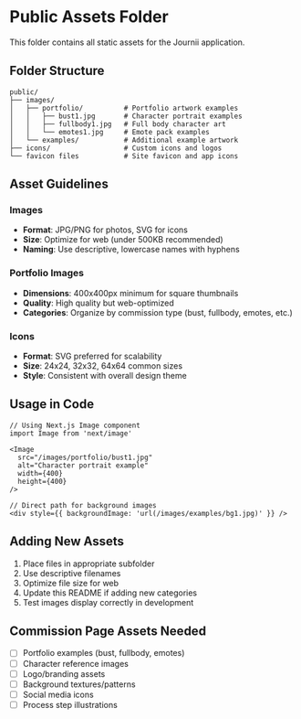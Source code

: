# Public Assets Folder

This folder contains all static assets for the Journii application.

## Folder Structure

```
public/
├── images/
│   ├── portfolio/          # Portfolio artwork examples
│   │   ├── bust1.jpg       # Character portrait examples
│   │   ├── fullbody1.jpg   # Full body character art
│   │   └── emotes1.jpg     # Emote pack examples
│   └── examples/           # Additional example artwork
├── icons/                  # Custom icons and logos
└── favicon files           # Site favicon and app icons
```

## Asset Guidelines

### Images
- **Format**: JPG/PNG for photos, SVG for icons
- **Size**: Optimize for web (under 500KB recommended)
- **Naming**: Use descriptive, lowercase names with hyphens

### Portfolio Images
- **Dimensions**: 400x400px minimum for square thumbnails
- **Quality**: High quality but web-optimized
- **Categories**: Organize by commission type (bust, fullbody, emotes, etc.)

### Icons
- **Format**: SVG preferred for scalability
- **Size**: 24x24, 32x32, 64x64 common sizes
- **Style**: Consistent with overall design theme

## Usage in Code

```tsx
// Using Next.js Image component
import Image from 'next/image'

<Image 
  src="/images/portfolio/bust1.jpg" 
  alt="Character portrait example"
  width={400}
  height={400}
/>

// Direct path for background images
<div style={{ backgroundImage: 'url(/images/examples/bg1.jpg)' }} />
```

## Adding New Assets

1. Place files in appropriate subfolder
2. Use descriptive filenames
3. Optimize file size for web
4. Update this README if adding new categories
5. Test images display correctly in development

## Commission Page Assets Needed

- [ ] Portfolio examples (bust, fullbody, emotes)
- [ ] Character reference images
- [ ] Logo/branding assets
- [ ] Background textures/patterns
- [ ] Social media icons
- [ ] Process step illustrations
